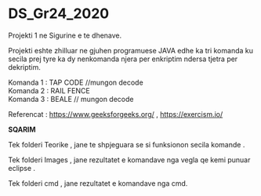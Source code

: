 # DS_Gr24_2020
Projekti 1 ne Sigurine e te dhenave.

Projekti eshte zhilluar ne gjuhen programuese JAVA edhe ka tri komanda ku secila prej tyre ka dy nenkomanda njera per enkriptim ndersa tjetra per dekriptim.                                                                      

Komanda 1 : TAP CODE   //mungon decode                                                                                                                      
Komanda 2 : RAIL FENCE                                                                                                                      
Komanda 3 : BEALE    // mungon decode





Referencat :  https://www.geeksforgeeks.org/ ,
              https://exercism.io/




****************SQARIM****************

Tek folderi Teorike , jane te shpjeguara se si funksionon secila komande .             


Tek folderi Images , jane rezultatet e komandave nga vegla qe kemi punuar eclipse .


Tek folderi cmd , jane rezultatet e komandave nga cmd.

